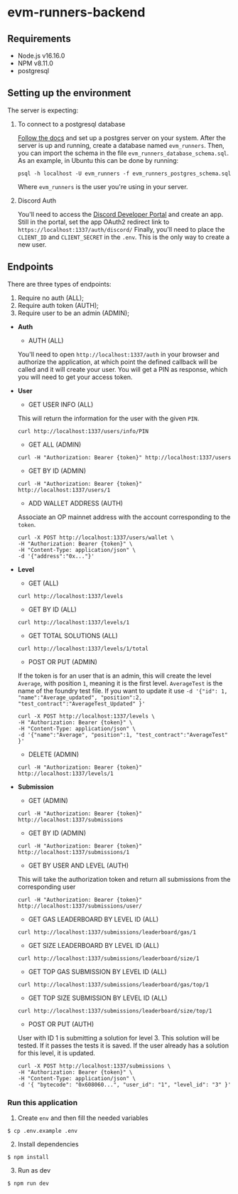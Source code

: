 # evm-runners-backend

## Requirements

- Node.js v16.16.0
- NPM v8.11.0
- postgresql

## Setting up the environment

The server is expecting:
1. To connect to a postgresql database
    
    [Follow the docs](https://www.postgresql.org/docs/) and set up a postgres server on your system.
    After the server is up and running, create a database named `evm_runners`.
    Then, you can import the schema in the file `evm_runners_database_schema.sql`.
    As an example, in Ubuntu this can be done by running:

    ```
    psql -h localhost -U evm_runners -f evm_runners_postgres_schema.sql
    ```
    Where `evm_runners` is the user you're using in your server.

2. Discord Auth
   
   You'll need to access the [Discord Developer Portal](https://discord.com/developers/applications) and create an app.
   Still in the portal, set the app OAuth2 redirect link to `https://localhost:1337/auth/discord/`
   Finally, you'll need to place the `CLIENT_ID` and `CLIENT_SECRET` in the `.env`.
   This is the only way to create a new user.

## Endpoints

There are three types of endpoints:
1. Require no auth (ALL);
2. Require auth token (AUTH);
3. Require user to be an admin (ADMIN);

- <b>Auth</b>
    - AUTH (ALL)
    
    You'll need to open `http://localhost:1337/auth` in your browser and authorize the application, at which point the defined callback will be called and it will create your user. You will get a PIN as response, which you will need to get your access token.

- <b>User</b>
    - GET USER INFO (ALL)
    
    This will return the information for the user with the given `PIN`.

    ```
    curl http://localhost:1337/users/info/PIN 
    ```
     
    - GET ALL (ADMIN)

    ```
    curl -H "Authorization: Bearer {token}" http://localhost:1337/users
    ```

    - GET BY ID (ADMIN)

    ```
    curl -H "Authorization: Bearer {token}" http://localhost:1337/users/1
    ```

    - ADD WALLET ADDRESS (AUTH)

    Associate an OP mainnet address with the account corresponding to the `token`.

    ```
    curl -X POST http://localhost:1337/users/wallet \
    -H "Authorization: Bearer {token}" \
    -H "Content-Type: application/json" \
    -d '{"address":"0x..."}' 
    ```

- <b>Level</b>
    - GET (ALL)

    ```
    curl http://localhost:1337/levels
    ```

    - GET BY ID (ALL)

    ```
    curl http://localhost:1337/levels/1
    ```

    - GET TOTAL SOLUTIONS (ALL)

    ```
    curl http://localhost:1337/levels/1/total
    ```

    - POST OR PUT (ADMIN)
    
    If the token is for an user that is an admin, this will create the level `Average`, with position `1`, meaning it is the first level. `AverageTest` is the name of the foundry test file.
    If you want to update it use `-d '{"id": 1, "name":"Average_updated", "position":2, "test_contract":"AverageTest_Updated" }' `

    ```
    curl -X POST http://localhost:1337/levels \
    -H "Authorization: Bearer {token}" \
    -H "Content-Type: application/json" \
    -d '{"name":"Average", "position":1, "test_contract":"AverageTest" }' 
    ```

    - DELETE (ADMIN)

    ```
    curl -H "Authorization: Bearer {token}" http://localhost:1337/levels/1
    ```

- <b>Submission</b>
    - GET (ADMIN)

    ```
    curl -H "Authorization: Bearer {token}" http://localhost:1337/submissions
    ```

    - GET BY ID (ADMIN)

    ```
    curl -H "Authorization: Bearer {token}" http://localhost:1337/submissions/1
    ```

    - GET BY USER AND LEVEL (AUTH)
     
    This will take the authorization token and return all submissions from the corresponding user

    ```
    curl -H "Authorization: Bearer {token}" http://localhost:1337/submissions/user/
    ```

    - GET GAS LEADERBOARD BY LEVEL ID (ALL)

    ```
    curl http://localhost:1337/submissions/leaderboard/gas/1
    ```

    - GET SIZE LEADERBOARD BY LEVEL ID (ALL)

    ```
    curl http://localhost:1337/submissions/leaderboard/size/1
    ```

    - GET TOP GAS SUBMISSION BY LEVEL ID (ALL)

    ```
    curl http://localhost:1337/submissions/leaderboard/gas/top/1
    ```

    - GET TOP SIZE SUBMISSION BY LEVEL ID (ALL)

    ```
    curl http://localhost:1337/submissions/leaderboard/size/top/1
    ```

    - POST OR PUT (AUTH)

    User with ID 1 is submitting a solution for level 3. This solution will be tested. If it passes the tests it is saved. If the user already has a solution for this level, it is updated.

    ```
    curl -X POST http://localhost:1337/submissions \
    -H "Authorization: Bearer {token}" \
    -H "Content-Type: application/json" \
    -d '{ "bytecode": "0x608060...", "user_id": "1", "level_id": "3" }' 
    ```
     
### Run this application

1. Create `env` and then fill the needed variables

```
$ cp .env.example .env
```

2. Install dependencies

```
$ npm install
```

3. Run as dev

```
$ npm run dev
```
